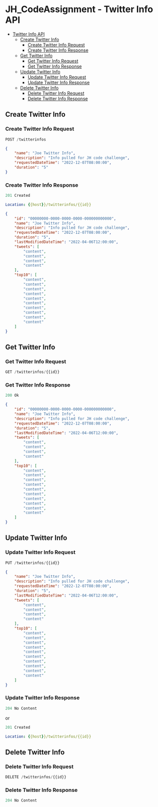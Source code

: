 # JH_CodeAssignment - Twitter Info API

- [Twitter Info API](#twitter-info-api)
  - [Create Twitter Info](#create-twitter-info)
    - [Create Twitter Info Request](#create-twitter-info-request)
    - [Create Twitter Info Response](#create-twitter-info-response)
  - [Get Twitter Info](#get-twitter-info)
    - [Get Twitter Info Request](#get-twitter-info-request)
    - [Get Twitter Info Response](#get-twitter-info-response)
  - [Update Twitter Info](#update-twitter-info)
    - [Update Twitter Info Request](#update-twitter-info-request)
    - [Update Twitter Info Response](#update-twitter-info-response)
  - [Delete Twitter Info](#delete-twitter-info)
    - [Delete Twitter Info Request](#delete-twitter-info-request)
    - [Delete Twitter Info Response](#delete-twitter-info-response)

## Create Twitter Info

### Create Twitter Info Request

```js
POST /twitterinfos
```

```json
{
    "name": "Joe Twitter Info",
    "description": "Info pulled for JH code challenge",
    "requestedDateTime": "2022-12-07T08:00:00",
    "duration": "5"
}
```

### Create Twitter Info Response

```js
201 Created
```

```yml
Location: {{host}}/twitterinfos/{{id}}
```

```json
{
    "id": "00000000-0000-0000-0000-000000000000",
    "name": "Joe Twitter Info",
    "description": "Info pulled for JH code challenge",
    "requestedDateTime": "2022-12-07T08:00:00",
    "duration": "5",
    "lastModifiedDateTime": "2022-04-06T12:00:00",
    "tweets": [
        "content",
        "content",
        "content",
        "content"
    ],
    "top10": [
        "content",
        "content",
        "content",
        "content",
        "content",
        "content",
        "content",
        "content",
        "content",
        "content"
    ]
}
```

## Get Twitter Info

### Get Twitter Info Request

```js
GET /twitterinfos/{{id}}
```

### Get Twitter Info Response

```js
200 Ok
```

```json
{
    "id": "00000000-0000-0000-0000-000000000000",
    "name": "Joe Twitter Info",
    "description": "Info pulled for JH code challenge",
    "requestedDateTime": "2022-12-07T08:00:00",
    "duration": "5",
    "lastModifiedDateTime": "2022-04-06T12:00:00",
    "tweets": [
        "content",
        "content",
        "content",
        "content"
    ],
    "top10": [
        "content",
        "content",
        "content",
        "content",
        "content",
        "content",
        "content",
        "content",
        "content",
        "content"
    ]
}
```

## Update Twitter Info

### Update Twitter Info Request

```js
PUT /twitterinfos/{{id}}
```

```json
{
    "name": "Joe Twitter Info",
    "description": "Info pulled for JH code challenge",
    "requestedDateTime": "2022-12-07T08:00:00",
    "duration": "5",
    "lastModifiedDateTime": "2022-04-06T12:00:00",
    "tweets": [
        "content",
        "content",
        "content",
        "content"
    ],
    "top10": [
        "content",
        "content",
        "content",
        "content",
        "content",
        "content",
        "content",
        "content",
        "content",
        "content"
    ]
}
```

### Update Twitter Info Response

```js
204 No Content
```

or

```js
201 Created
```

```yml
Location: {{host}}/twitterinfos/{{id}}
```

## Delete Twitter Info

### Delete Twitter Info Request

```js
DELETE /twitterinfos/{{id}}
```

### Delete Twitter Info Response

```js
204 No Content
```
